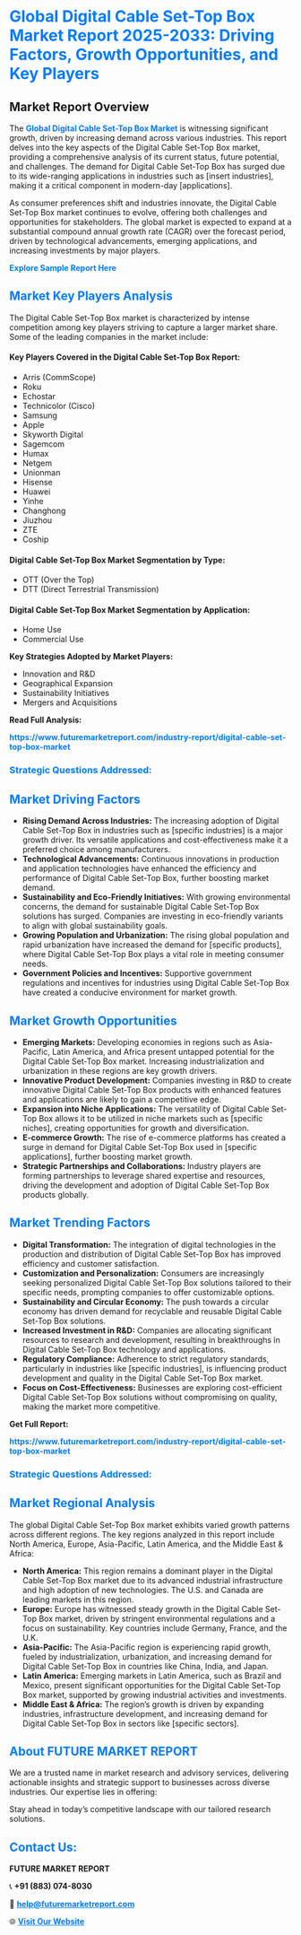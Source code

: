 <h1 style="color: #007BFF;">Global Digital Cable Set-Top Box Market Report 2025-2033: Driving Factors, Growth Opportunities, and Key Players</h1>

<section id="overview">
<h2>Market Report Overview</h2>
<p>The <a href="https://www.futuremarketreport.com/industry-report/digital-cable-set-top-box-market" style="color: #007BFF; text-decoration: none;"><strong>Global Digital Cable Set-Top Box Market</strong></a> is witnessing significant growth, driven by increasing demand across various industries. This report delves into the key aspects of the Digital Cable Set-Top Box market, providing a comprehensive analysis of its current status, future potential, and challenges. The demand for Digital Cable Set-Top Box has surged due to its wide-ranging applications in industries such as [insert industries], making it a critical component in modern-day [applications].</p>
<p>As consumer preferences shift and industries innovate, the Digital Cable Set-Top Box market continues to evolve, offering both challenges and opportunities for stakeholders. The global market is expected to expand at a substantial compound annual growth rate (CAGR) over the forecast period, driven by technological advancements, emerging applications, and increasing investments by major players.</p>
</section>

<section id="overview">
<p><a href="https://www.futuremarketreport.com/request-sample/reportId=115810" style="color: #007BFF; text-decoration: none;"><strong>Explore Sample Report Here</strong></a></p>
</section>

<section id="key-players">
<h2 style="color: #007BFF;">Market Key Players Analysis</h2>
<p>The Digital Cable Set-Top Box market is characterized by intense competition among key players striving to capture a larger market share. Some of the leading companies in the market include:</p>
<h4>Key Players Covered in the Digital Cable Set-Top Box Report:</h4>
<ul><li>Arris (CommScope)</li><li>Roku</li><li>Echostar</li><li>Technicolor (Cisco)</li><li>Samsung</li><li>Apple</li><li>Skyworth Digital</li><li>Sagemcom</li><li>Humax</li><li>Netgem</li><li>Unionman</li><li>Hisense</li><li>Huawei</li><li>Yinhe</li><li>Changhong</li><li>Jiuzhou</li><li>ZTE</li><li>Coship</li></ul>
<h4>Digital Cable Set-Top Box Market Segmentation by Type:</h4>
<ul><li>OTT (Over the Top)</li><li>DTT (Direct Terrestrial Transmission)</li></ul>

<h4>Digital Cable Set-Top Box Market Segmentation by Application:</h4>
<ul><li>Home Use</li><li>Commercial Use</li></ul>
<p><strong>Key Strategies Adopted by Market Players:</strong></p>
<ul>
<li>Innovation and R&D</li>
<li>Geographical Expansion</li>
<li>Sustainability Initiatives</li>
<li>Mergers and Acquisitions</li>
</ul>
</section>

<section>
<p><strong>Read Full Analysis: </strong></p><a href="https://www.futuremarketreport.com/industry-report/digital-cable-set-top-box-market" style="color: #007BFF; text-decoration: none;"><strong>https://www.futuremarketreport.com/industry-report/digital-cable-set-top-box-market</strong></a>
<h3 style="color: #007BFF;">Strategic Questions Addressed:</h3>
</section>

<section id="driving-factors">
<h2 style="color: #007BFF;">Market Driving Factors</h2>
<ul>
<li><strong>Rising Demand Across Industries:</strong> The increasing adoption of Digital Cable Set-Top Box in industries such as [specific industries] is a major growth driver. Its versatile applications and cost-effectiveness make it a preferred choice among manufacturers.</li>
<li><strong>Technological Advancements:</strong> Continuous innovations in production and application technologies have enhanced the efficiency and performance of Digital Cable Set-Top Box, further boosting market demand.</li>
<li><strong>Sustainability and Eco-Friendly Initiatives:</strong> With growing environmental concerns, the demand for sustainable Digital Cable Set-Top Box solutions has surged. Companies are investing in eco-friendly variants to align with global sustainability goals.</li>
<li><strong>Growing Population and Urbanization:</strong> The rising global population and rapid urbanization have increased the demand for [specific products], where Digital Cable Set-Top Box plays a vital role in meeting consumer needs.</li>
<li><strong>Government Policies and Incentives:</strong> Supportive government regulations and incentives for industries using Digital Cable Set-Top Box have created a conducive environment for market growth.</li>
</ul>
</section>

<section id="growth-opportunities">
<h2 style="color: #007BFF;">Market Growth Opportunities</h2>
<ul>
<li><strong>Emerging Markets:</strong> Developing economies in regions such as Asia-Pacific, Latin America, and Africa present untapped potential for the Digital Cable Set-Top Box market. Increasing industrialization and urbanization in these regions are key growth drivers.</li>
<li><strong>Innovative Product Development:</strong> Companies investing in R&D to create innovative Digital Cable Set-Top Box products with enhanced features and applications are likely to gain a competitive edge.</li>
<li><strong>Expansion into Niche Applications:</strong> The versatility of Digital Cable Set-Top Box allows it to be utilized in niche markets such as [specific niches], creating opportunities for growth and diversification.</li>
<li><strong>E-commerce Growth:</strong> The rise of e-commerce platforms has created a surge in demand for Digital Cable Set-Top Box used in [specific applications], further boosting market growth.</li>
<li><strong>Strategic Partnerships and Collaborations:</strong> Industry players are forming partnerships to leverage shared expertise and resources, driving the development and adoption of Digital Cable Set-Top Box products globally.</li>
</ul>
</section>

<section id="trending-factors">
<h2 style="color: #007BFF;">Market Trending Factors</h2>
<ul>
<li><strong>Digital Transformation:</strong> The integration of digital technologies in the production and distribution of Digital Cable Set-Top Box has improved efficiency and customer satisfaction.</li>
<li><strong>Customization and Personalization:</strong> Consumers are increasingly seeking personalized Digital Cable Set-Top Box solutions tailored to their specific needs, prompting companies to offer customizable options.</li>
<li><strong>Sustainability and Circular Economy:</strong> The push towards a circular economy has driven demand for recyclable and reusable Digital Cable Set-Top Box solutions.</li>
<li><strong>Increased Investment in R&D:</strong> Companies are allocating significant resources to research and development, resulting in breakthroughs in Digital Cable Set-Top Box technology and applications.</li>
<li><strong>Regulatory Compliance:</strong> Adherence to strict regulatory standards, particularly in industries like [specific industries], is influencing product development and quality in the Digital Cable Set-Top Box market.</li>
<li><strong>Focus on Cost-Effectiveness:</strong> Businesses are exploring cost-efficient Digital Cable Set-Top Box solutions without compromising on quality, making the market more competitive.</li>
</ul>
</section>

<section>
<p><strong>Get Full Report: </strong></p><a href="https://www.futuremarketreport.com/industry-report/digital-cable-set-top-box-market" style="color: #007BFF; text-decoration: none;"><strong>https://www.futuremarketreport.com/industry-report/digital-cable-set-top-box-market</strong></a>
<h3 style="color: #007BFF;">Strategic Questions Addressed:</h3>
</section>


<section id="regional-analysis">
<h2 style="color: #007BFF;">Market Regional Analysis</h2>
<p>The global Digital Cable Set-Top Box market exhibits varied growth patterns across different regions. The key regions analyzed in this report include North America, Europe, Asia-Pacific, Latin America, and the Middle East & Africa:</p>
<ul>
<li><strong>North America:</strong> This region remains a dominant player in the Digital Cable Set-Top Box market due to its advanced industrial infrastructure and high adoption of new technologies. The U.S. and Canada are leading markets in this region.</li>
<li><strong>Europe:</strong> Europe has witnessed steady growth in the Digital Cable Set-Top Box market, driven by stringent environmental regulations and a focus on sustainability. Key countries include Germany, France, and the U.K.</li>
<li><strong>Asia-Pacific:</strong> The Asia-Pacific region is experiencing rapid growth, fueled by industrialization, urbanization, and increasing demand for Digital Cable Set-Top Box in countries like China, India, and Japan.</li>
<li><strong>Latin America:</strong> Emerging markets in Latin America, such as Brazil and Mexico, present significant opportunities for the Digital Cable Set-Top Box market, supported by growing industrial activities and investments.</li>
<li><strong>Middle East & Africa:</strong> The region’s growth is driven by expanding industries, infrastructure development, and increasing demand for Digital Cable Set-Top Box in sectors like [specific sectors].</li>
</ul>
</section>

<footer>
<h2 style="color: #007BFF;">About FUTURE MARKET REPORT</h2>
<p>We are a trusted name in market research and advisory services, delivering actionable insights and strategic support to businesses across diverse industries. Our expertise lies in offering:</p>

<p>Stay ahead in today’s competitive landscape with our tailored research solutions.</p>

<h2 style="color: #007BFF;">Contact Us:</h2>
<p><strong>FUTURE MARKET REPORT</strong></p>
<p>📞 <strong>+91 (883) 074-8030</strong></p>
<p>📧 <strong><a href="mailto:help@futuremarketreport.com" style="color: #007BFF;">help@futuremarketreport.com</a></strong></p>
<p>🌐 <strong><a href="https://www.futuremarketreport.com/" style="color: #007BFF;">Visit Our Website</a></strong></p>
</footer>